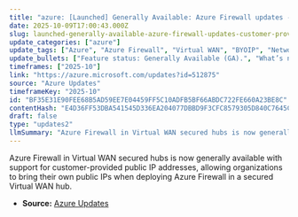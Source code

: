 ```yaml
---
title: "azure: [Launched] Generally Available: Azure Firewall updates - Customer provided public IP address support in secured hubs"
date: 2025-10-09T17:00:43.000Z
slug: launched-generally-available-azure-firewall-updates-customer-provided-public-ip-address-support-in-secured-hubs
update_categories: ["azure"]
update_tags: ["Azure", "Azure Firewall", "Virtual WAN", "BYOIP", "Networking", "Security", "GA"]
update_bullets: ["Feature status: Generally Available (GA).", "What’s new: Azure Firewall in Virtual WAN secured hubs accepts customer-provided public IP addresses (BYOIP).", "Primary benefit: Organizations can retain or use their own public IPs when deploying Azure Firewall in secured hubs.", "Scope: Applies to Azure Firewall deployments within Virtual WAN secured hubs."]
timeframes: ["2025-10"]
link: "https://azure.microsoft.com/updates?id=512875"
source: "Azure Updates"
timeframeKey: "2025-10"
id: "BF35E31E90FEE68B5AD59EE7E04459FF5C10ADFB5BF66ABDC722FE660A23BE8C"
contentHash: "E4D36FF53DBA541545D336EA204077DBBD9F3CFC8579305D840C7645CA505D98"
draft: false
type: "updates2"
llmSummary: "Azure Firewall in Virtual WAN secured hubs is now generally available with support for customer-provided public IP addresses, allowing organizations to bring their own public IPs when deploying Azure Firewall in a secured Virtual WAN hub."
---
```


Azure Firewall in Virtual WAN secured hubs is now generally available with support for customer-provided public IP addresses, allowing organizations to bring their own public IPs when deploying Azure Firewall in a secured Virtual WAN hub.

- **Source:** [Azure Updates](https://azure.microsoft.com/updates?id=512875)
